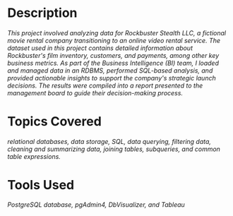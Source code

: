 # Description
###### This project involved analyzing data for Rockbuster Stealth LLC, a fictional movie rental company transitioning to an online video rental service. The dataset used in this project contains detailed information about Rockbuster's film inventory, customers, and payments, among other key business metrics. As part of the Business Intelligence (BI) team, I loaded and managed data in an RDBMS, performed SQL-based analysis, and provided actionable insights to support the company's strategic launch decisions. The results were compiled into a report presented to the management board to guide their decision-making process.

# Topics Covered
###### relational databases, data storage, SQL, data querying, filtering data, cleaning and summarizing data, joining tables, subqueries, and common table expressions.

# Tools Used
###### PostgreSQL database, pgAdmin4, DbVisualizer, and Tableau

